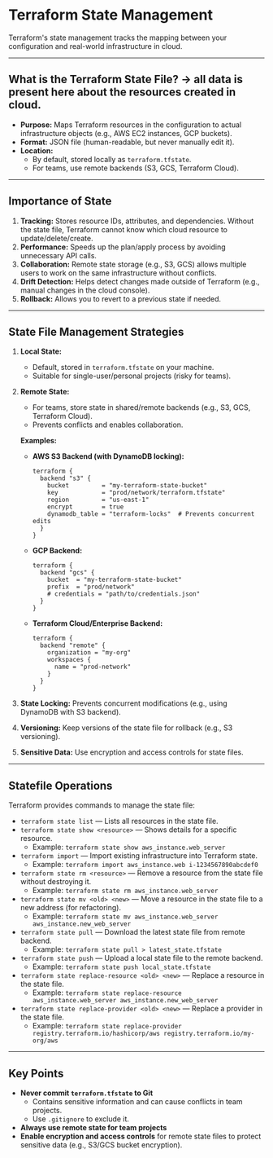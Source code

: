# Terraform State Management

Terraform's state management tracks the mapping between your configuration and real-world infrastructure in cloud.

---

## What is the Terraform State File? -> all data is present here about the resources created in cloud.
- **Purpose:** Maps Terraform resources in the configuration to actual infrastructure objects (e.g., AWS EC2 instances, GCP buckets).
- **Format:** JSON file (human-readable, but never manually edit it).
- **Location:**
  - By default, stored locally as `terraform.tfstate`.
  - For teams, use remote backends (S3, GCS, Terraform Cloud).

---

## Importance of State
1. **Tracking:** Stores resource IDs, attributes, and dependencies. Without the state file, Terraform cannot know which cloud resource to update/delete/create.
2. **Performance:** Speeds up the plan/apply process by avoiding unnecessary API calls.
3. **Collaboration:** Remote state storage (e.g., S3, GCS) allows multiple users to work on the same infrastructure without conflicts.
4. **Drift Detection:** Helps detect changes made outside of Terraform (e.g., manual changes in the cloud console).
5. **Rollback:** Allows you to revert to a previous state if needed.

---

## State File Management Strategies

1. **Local State:**
   - Default, stored in `terraform.tfstate` on your machine.
   - Suitable for single-user/personal projects (risky for teams).
2. **Remote State:**
   - For teams, store state in shared/remote backends (e.g., S3, GCS, Terraform Cloud).
   - Prevents conflicts and enables collaboration.

   **Examples:**
   - **AWS S3 Backend (with DynamoDB locking):**
     ```hcl
     terraform {
       backend "s3" {
         bucket         = "my-terraform-state-bucket"
         key            = "prod/network/terraform.tfstate"
         region         = "us-east-1"
         encrypt        = true
         dynamodb_table = "terraform-locks"  # Prevents concurrent edits
       }
     }
     ```
   - **GCP Backend:**
     ```hcl
     terraform {
       backend "gcs" {
         bucket  = "my-terraform-state-bucket"
         prefix  = "prod/network"
         # credentials = "path/to/credentials.json"
       }
     }
     ```
   - **Terraform Cloud/Enterprise Backend:**
     ```hcl
     terraform {
       backend "remote" {
         organization = "my-org"
         workspaces {
           name = "prod-network"
         }
       }
     }
     ```
3. **State Locking:** Prevents concurrent modifications (e.g., using DynamoDB with S3 backend).
4. **Versioning:** Keep versions of the state file for rollback (e.g., S3 versioning).
5. **Sensitive Data:** Use encryption and access controls for state files.

---

## Statefile Operations
Terraform provides commands to manage the state file:

- `terraform state list` — Lists all resources in the state file.
- `terraform state show <resource>` — Shows details for a specific resource.
  - Example: `terraform state show aws_instance.web_server`
- `terraform import` — Import existing infrastructure into Terraform state.
  - Example: `terraform import aws_instance.web i-1234567890abcdef0`
- `terraform state rm <resource>` — Remove a resource from the state file without destroying it.
  - Example: `terraform state rm aws_instance.web_server`
- `terraform state mv <old> <new>` — Move a resource in the state file to a new address (for refactoring).
  - Example: `terraform state mv aws_instance.web_server aws_instance.new_web_server`
- `terraform state pull` — Download the latest state file from remote backend.
  - Example: `terraform state pull > latest_state.tfstate`
- `terraform state push` — Upload a local state file to the remote backend.
  - Example: `terraform state push local_state.tfstate`
- `terraform state replace-resource <old> <new>` — Replace a resource in the state file.
  - Example: `terraform state replace-resource aws_instance.web_server aws_instance.new_web_server`
- `terraform state replace-provider <old> <new>` — Replace a provider in the state file.
  - Example: `terraform state replace-provider registry.terraform.io/hashicorp/aws registry.terraform.io/my-org/aws`

---

## Key Points
- **Never commit `terraform.tfstate` to Git**
  - Contains sensitive information and can cause conflicts in team projects.
  - Use `.gitignore` to exclude it.
- **Always use remote state for team projects**
- **Enable encryption and access controls** for remote state files to protect sensitive data (e.g., S3/GCS bucket encryption).
